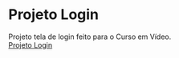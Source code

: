 # Projeto Login
 Projeto tela de login feito para o Curso em Vídeo. <br>
<a href="https://thiagopvlima.github.io/Projeto-Login/" target="_blank"> Projeto Login </a>
